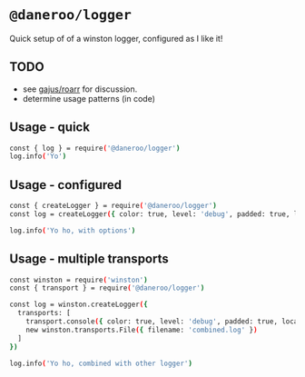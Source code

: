 # `@daneroo/logger`

Quick setup of of a winston logger, configured as I like it!

## TODO

- see [gajus/roarr](https://github.com/gajus/roarr) for discussion.
- determine usage patterns (in code)

## Usage - quick

```bash
const { log } = require('@daneroo/logger')
log.info('Yo')
```

## Usage - configured

```bash
const { createLogger } = require('@daneroo/logger')
const log = createLogger({ color: true, level: 'debug', padded: true, local: true, short: true })

log.info('Yo ho, with options')
```

## Usage - multiple transports

```bash
const winston = require('winston')
const { transport } = require('@daneroo/logger')

const log = winston.createLogger({
  transports: [
    transport.console({ color: true, level: 'debug', padded: true, local: false, short: false }),
    new winston.transports.File({ filename: 'combined.log' })
  ]
})

log.info('Yo ho, combined with other logger')
```
